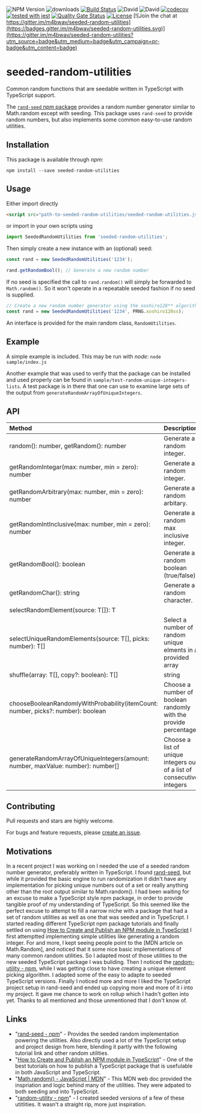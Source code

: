 ![NPM Version](https://img.shields.io/npm/v/seeded-random-utilities.svg?branch=master)
![downloads](https://img.shields.io/npm/dt/seeded-random-utilities.svg)
[![Build Status](https://travis-ci.com/m4bwav/seeded-random-utilities.svg?branch=master)](https://travis-ci.com/m4bwav/seeded-random-utilities)
![David](https://img.shields.io/david/m4bwav/seeded-random-utilities)
![David](https://img.shields.io/david/dev/m4bwav/seeded-random-utilities)
[![codecov](https://codecov.io/gh/m4bwav/seeded-random-utilities/branch/master/graph/badge.svg)](https://codecov.io/gh/m4bwav/seeded-random-utilities)
[![tested with jest](https://img.shields.io/badge/tested_with-jest-99424f.svg)](https://github.com/facebook/jest)
[![Quality Gate Status](https://sonarcloud.io/api/project_badges/measure?project=m4bwav_seeded-random-utilities&metric=alert_status)](https://sonarcloud.io/dashboard?id=m4bwav_seeded-random-utilities)
[![License](https://img.shields.io/npm/l/seeded-random-utilities.svg)](https://github.com/m4bwav/seeded-random-utilities/blob/master/LICENSE) [![Join the chat at https://gitter.im/m4bwav/seeded-random-utilities](https://badges.gitter.im/m4bwav/seeded-random-utilities.svg)](https://gitter.im/m4bwav/seeded-random-utilities?utm_source=badge&utm_medium=badge&utm_campaign=pr-badge&utm_content=badge)

# seeded-random-utilities
Common random functions that are seedable written in TypeScript with TypeScript support.

The [`rand-seed` npm package](https://www.npmjs.com/package/rand-seed) provides a random number generator similar to Math.random except with seeding.  This package uses `rand-seed` to provide random numbers, but also implements some common easy-to-use random utilities.

## Installation
This package is available through _npm_:

```
npm install --save seeded-random-utilities
```

## Usage
Either import directly

```html
<script src="path-to-seeded-random-utilities/seeded-random-utilities.js"></script>
```

or import in your own scripts using

```javascript
import SeededRandomUtilities from 'seeded-random-utilities';
```

Then simply create a new instance with an (optional) seed:

```javascript
const rand = new SeededRandomUtilities('1234');

rand.getRandomBool(); // Generate a new random number
```

If no seed is specified the call to `rand.random()` will simply be forwarded to `Math.random()`. So it won't operate in a repeatable seeded fashion if no seed is supplied.

```javascript
// Create a new random number generator using the xoshiro128** algorithm
const rand = new SeededRandomUtilities('1234', PRNG.xoshiro128ss);
```

An interface is provided for the main random class, `RandomUtilities`.

## Example
A simple example is included. This may be run with _node_: `node sample/index.js`

Another example that was used to verify that the package can be installed and used properly can be found in `sample/test-random-unique-integers-lists`.  A test package is in there that one can use to examine large sets of the output from `generateRandomArrayOfUniqueIntegers`.

## API

| Method                        | Description  |
|:------------------------------|:-------------|
| random(): number, getRandom(): number         | Generate a random integer.  |
| getRandomIntegar(max: number, min = zero): number      | Generate a random integer.  |
| getRandomArbitrary(max: number, min = zero): number          | Generate a random arbitary.  |
| getRandomIntInclusive(max: number, min = zero): number  | Generate a random max inclusive integer.  | 
| getRandomBool(): boolean    | Generate a random boolean (true/false). |
| getRandomChar(): string                | Generate a random character. |
|selectRandomElement<T>(source: T[]): T||Selects a random element out of the provided array|
|selectUniqueRandomElements<T>(source: T[], picks: number): T[]|Select a number of random unique elments in a provided array|
|shuffle<T>(array: T[], copy?: boolean): T[]|string| Randomly shuffle a provided array|
|chooseBooleanRandomlyWithProbability(itemCount: number, picks?: number): boolean| Choose a number of boolean randomly with the provide percentage|
|generateRandomArrayOfUniqueIntegers(amount: number, maxValue: number): number[]| Choose a list of unique integers out of a list of consecutive integers|



## Contributing

Pull requests and stars are highly welcome.

For bugs and feature requests, please [create an issue](https://github.com/m4bwav/seeded-random-utilities/issues/new).

## Motivations
In a recent project I was working on I needed the use of a seeded random number generator, preferably written in TypeScript. I found [rand-seed](https://www.npmjs.com/package/rand-seed), but while it provided the basic engine to run randomization it didn't have any implementation for picking unique numbers out of a set or really anything other than the root output similar to Math.random().  I had been waiting for an excuse to make a TypeScript style npm package, in order to provide tangible proof of my understanding of TypeScript.   So this seemed like the perfect excuse to attempt to fill a narrow niche with a package that had a set of random utilities as well as one that was seeded and in TypeScript.
I started reading different TypeScript npm package tutorials and finally settled on using [How to Create and Publish an NPM module in TypeScript](https://codeburst.io/https-chidume-nnamdi-com-npm-module-in-typescript-12b3b22f0724)
I first attemptted implementing simple utilities like generating a random integer.   For and more, I kept seeing people point to the [MDN article on Math.Random], and noticed that it some nice basic implementations of many common random utilities.  So I adapted most of those utilities to the new seeded TypeScript package I was buliding.  Then I noticed the [random-utility - npm](https://www.npmjs.com/package/random-utility), while I was getting close to have creating a unique element picking algorithm.  I adapted some of the easy to adapte to seeded TypeScript versions.
Finally I noticed more and more I liked the TypeScript project setup in rand-seed and ended up copying more and more of it i into my project.  It gave me chance to work on rollup which I hadn't gotten into yet.  Thanks to all mentioned and those unmentioned that I don't know of.


## Links
* "[rand-seed - npm](https://www.npmjs.com/package/rand-seed)" - Provides the seeded random implementation powering the utilities.  Also directly used a lot of the TypeScript setup and project design from here, blending it partly with the following tutorial link and other random utilities.
* "[How to Create and Publish an NPM module in TypeScript](https://codeburst.io/https-chidume-nnamdi-com-npm-module-in-typescript-12b3b22f0724)" - One of the best tutorials on how to publish a TypeScript package that is usefulable in both JavaScript and TypeScript.
* "[Math.random() - JavaScript | MDN](https://developer.mozilla.org/en-US/docs/Web/JavaScript/Reference/Global_Objects/Math/random)" - This MDN web doc provided the inspriation and logic behind many of the utilities.  They were adpated to both seeding and into TypeScript.
* "[random-utility - npm](https://www.npmjs.com/package/random-utility)" - I created seeded versions of a few of these utitlities.  It wasn't a straight rip, more just inspiration. 